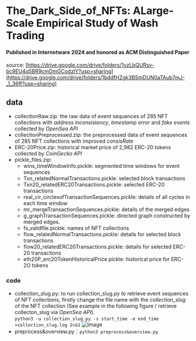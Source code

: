 # The_Dark_Side_of_NFTs: ALarge-Scale Empirical Study of Wash Trading
#### Published in Internetware 2024 and honored as ACM Distinguished Paper 
source: [https://drive.google.com/drive/folders/1yzLbQURsv-bc9EU4q5BR9cmDmGCodzlY?usp=sharing](https://drive.google.com/drive/folders/1bddfHZgk3BSmDUN0aTAub7mJ-_1_36ff?usp=sharing)
## data
* collectionRaw.zip: the raw data of event sequences of 285 NFT collections with *address inconsistency*, *timestamp error* and *fake events* collected by *OpenSea API*
* collectionPreprocessed.zip: the preprocessed data of event sequences of 285 NFT collections with improved *consisRate*
* ERC-20Price.zip: historical market price of 2,982 ERC-20 tokens collected by *CoinGecko API* 
* pickle_files.zip: 
  * wins_timeWindowInfo.pickle: segmented time windows for event sequences
  * Txn_relatedNormalTransactions.pickle: selected block transactions
  * Txn20_relatedERC20Transactions.pickle: selected ERC-20 transactions
  * real_cir_circlesofTransactionSequences.pickle: details of all cycles in each time window 
  * mr_mergeTransactionSequences.pickle: details of the merged edges 
  * g_graphTransactionSequences.pickle: directed graph constructed by merged edges.
  * fs_validfile.pickle: names of NFT collections
  * flow_relatedNormalTransactions.pickle: details for selected block transactions 
  * flow20_relatedERC20Transactions.pickle: details for selected ERC-20 transactions
  * eth20P_erc20TokenHistoricalPrice.pickle: historical price for ERC-2O tokens
### code
* collection_slug.py: to run collection_slug.py to retrieve event sequences of NFT collections, firstly change the file name with the *collection_slug* of the NFT collection (See example in the following figure / retrieve collecton_slug via *OpenSea API*).  
  `python3 -u collection_slug.py -s start_time -e end_time >collection_slug.log 2>&1`
![image](https://user-images.githubusercontent.com/128060644/228736139-732f90ef-27b4-4f12-b35c-2a0871a9cc2c.png)
* preprocess&overview.py：`python3 preprocess&overview.py`
